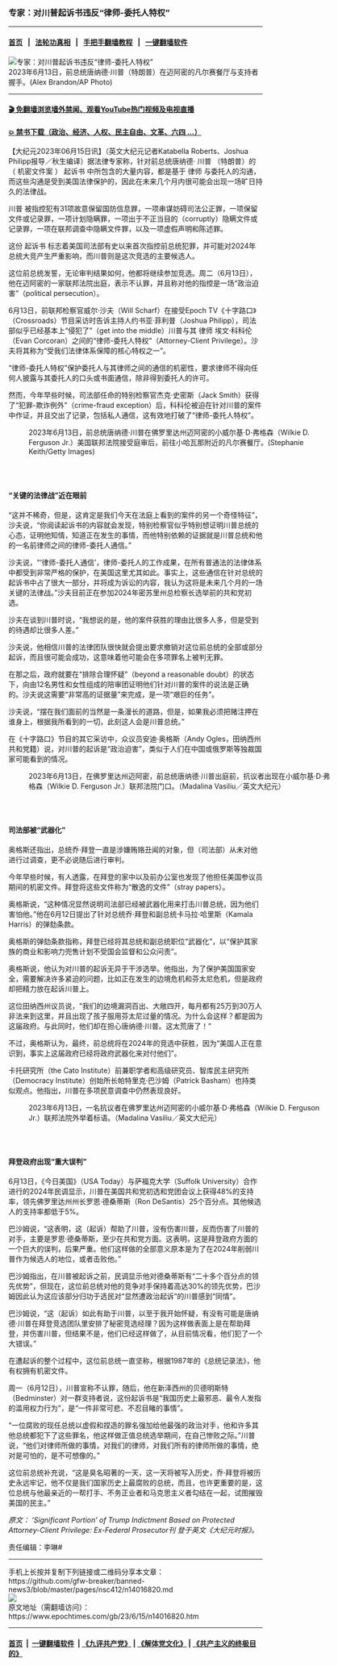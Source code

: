 ### 专家：对川普起诉书违反“律师-委托人特权”
------------------------

#### [首页](https://github.com/gfw-breaker/banned-news3/blob/master/README.md) &nbsp;&nbsp;|&nbsp;&nbsp; [法轮功真相](https://github.com/begood0513/basic/blob/master/README.md)  &nbsp;&nbsp;|&nbsp;&nbsp; [手把手翻墙教程](https://github.com/gfw-breaker/guides/wiki)  &nbsp;&nbsp;|&nbsp;&nbsp; [一键翻墙软件](https://github.com/gfw-breaker/nogfw/blob/master/README.md)  



<div><img alt="专家：对川普起诉书违反“律师-委托人特权”" class="attachment-djy_600_400 size-djy_600_400 wp-post-image" src="https://i.epochtimes.com/assets/uploads/2023/06/id14016822-APTOPIX_Trump_Classified_Documents_23164737627780-1200x800-600x400.jpeg"/>
<div class="caption">
 2023年6月13日，前总统唐纳德‧川普（特朗普）在迈阿密的凡尔赛餐厅与支持者握手。(Alex Brandon/AP Photo)
</div></div><hr/>

#### [ 🎬  免翻墙浏览墙外禁闻、观看YouTube热门视频及电视直播](https://github.com/gfw-breaker/HelloWorld)

#### [ 💥  禁书下载（政治、经济、人权、民主自由、文革、六四 ...）](https://github.com/gfw-breaker/books/blob/master/README.md)

<div><p>
 【大纪元2023年06月15日讯】（英文大纪元记者Katabella Roberts、Joshua Philipp报导／秋生编译）据法律专家称，针对前总统唐纳德‧
 <ok href="https://www.epochtimes.com/gb/tag/%E5%B7%9D%E6%99%AE.html">
  川普
 </ok>
 （特朗普）的（
 <ok href="https://www.epochtimes.com/gb/tag/%E6%9C%BA%E5%AF%86%E6%96%87%E4%BB%B6%E6%A1%88.html">
  机密文件案
 </ok>
 ）
 <ok href="https://www.epochtimes.com/gb/tag/%E8%B5%B7%E8%AF%89%E4%B9%A6.html">
  起诉书
 </ok>
 中所包含的大量内容，都是基于
 <ok href="https://www.epochtimes.com/gb/tag/%E5%BE%8B%E5%B8%88.html">
  律师
 </ok>
 与委托人的沟通，而这些沟通是受到美国法律保护的，因此在未来几个月内很可能会出现一场旷日持久的法律战。
</p>
<p>
 <ok href="https://www.epochtimes.com/gb/tag/%E5%B7%9D%E6%99%AE.html">
  川普
 </ok>
 被指控犯有31项故意保留国防信息罪，一项串谋妨碍司法公正罪，一项保留文件或记录罪，一项计划隐瞒罪，一项出于不正当目的（corruptly）隐瞒文件或记录罪，一项在联邦调查中隐瞒文件罪，以及一项虚假声明和陈述罪。
</p>
<p>
 这份
 <ok href="https://www.epochtimes.com/gb/tag/%E8%B5%B7%E8%AF%89%E4%B9%A6.html">
  起诉书
 </ok>
 标志着美国司法部有史以来首次指控前总统犯罪，并可能对2024年总统大竞产生严重影响，而川普则是这次竞选的主要候选人。
</p>
<p>
 这位前总统发誓，无论审判结果如何，他都将继续参加竞选。周二（6月13日），他在迈阿密的一家联邦法院出庭，表示不认罪，并且称对他的指控是一场“政治迫害”（political persecution）。
</p>
<p>
 6月13日，前联邦检察官威尔‧沙夫（Will Scharf）在接受Epoch TV《十字路口》（Crossroads）节目采访时告诉主持人约书亚‧菲利普（Joshua Philipp），司法部似乎已经基本上“侵犯了”（get into the middle）川普与其
 <ok href="https://www.epochtimes.com/gb/tag/%E5%BE%8B%E5%B8%88.html">
  律师
 </ok>
 埃文‧科科伦（Evan Corcoran）之间的“律师-委托人特权”（Attorney-Client Privilege）。沙夫将其称为“受我们法律体系保障的核心特权之一”。
</p>
<p>
 “律师-委托人特权”保护委托人与其律师之间的通信的机密性，要求律师不得向任何人披露与其委托人的口头或书面通信，除非得到委托人的许可。
</p>
<p>
 然而，今年早些时候，司法部任命的特别检察官杰克‧史密斯（Jack Smith）获得了“犯罪-欺诈例外”（crime-fraud exception）后，科科伦被迫在针对川普的案件中作证，并且交出了记录，包括私人通信，这有效地打破了“律师-委托人特权”。
</p>
<figure aria-describedby="caption-attachment-14016823" class="wp-caption aligncenter" id="attachment_14016823" style="width: 600px">
 <ok href="https://i.epochtimes.com/assets/uploads/2023/06/id14016823-Trump.jpeg" target="_blank">
  <img alt="" class="size-large wp-image-14016823" src="https://i.epochtimes.com/assets/uploads/2023/06/id14016823-Trump-600x401.jpeg"/>
 </ok>
 <br/><figcaption class="wp-caption-text" id="caption-attachment-14016823">
  2023年6月13日，前总统唐纳德‧川普在佛罗里达州迈阿密的小威尔基‧D‧弗格森（Wilkie D. Ferguson Jr.）美国联邦法院接受庭审后，前往小哈瓦那附近的凡尔赛餐厅。(Stephanie Keith/Getty Images)
 </figcaption><br/>
</figure><br/>
<h4>
 “关键的法律战”近在眼前
</h4>
<p>
 “这并不稀奇，但是，这肯定是我们今天在法庭上看到的案件的另一个奇怪特征”，沙夫说，“你阅读起诉书的内容就会发现，特别检察官似乎特别想证明川普总统的心态，证明他知情，知道正在发生的事情，而他特别依赖的证据就是川普总统和他的一名前律师之间的律师-委托人通信。”
</p>
<p>
 沙夫说，“‘律师-委托人通信’，律师-委托人的工作成果，在所有普通法的法律体系中都受到非常严格的保护，在美国这里尤其如此。事实上，这些通信在针对总统的起诉书中占了很大一部分，并将成为诉讼的内容，我认为这将是未来几个月的一场关键的法律战。”沙夫目前正在参加2024年密苏里州总检察长选举前的共和党初选。
</p>
<p>
 沙夫在谈到川普时说，“我想说的是，他的案件获胜的理由比很多人多，但是受到的待遇却比很多人差。”
</p>
<p>
 沙夫说，他相信川普的法律团队很快就会提出要求撤销对这位前总统的全部或部分起诉，而且很可能会成功，这意味着他可能会在多项罪名上被判无罪。
</p>
<p>
 在那之后，政府就要在“排除合理怀疑”（beyond a reasonable doubt）的状态下，向由12名男性和女性组成的陪审团证明他们针对川普的案件的说法是正确的。沙夫说这需要“非常高的证据量”来完成，是一项“艰巨的任务”。
</p>
<p>
 沙夫说，“摆在我们面前的当然是一条漫长的道路，但是，如果我必须把赌注押在谁身上，根据我所看到的一切，此刻这人会是川普总统。”
</p>
<p>
 在《十字路口》节目的其它采访中，众议员安迪‧奥格斯（Andy Ogles，田纳西州共和党籍）说，对川普的起诉是“政治迫害”，类似于人们在中国或俄罗斯等独裁国家可能看到的情况。
</p>
<figure aria-describedby="caption-attachment-14016824" class="wp-caption aligncenter" id="attachment_14016824" style="width: 600px">
 <ok href="https://i.epochtimes.com/assets/uploads/2023/06/id14016824-06132023-DSC08855-trump.jpeg" target="_blank">
  <img alt="" class="size-large wp-image-14016824" src="https://i.epochtimes.com/assets/uploads/2023/06/id14016824-06132023-DSC08855-trump-600x400.jpeg"/>
 </ok>
 <br/><figcaption class="wp-caption-text" id="caption-attachment-14016824">
  2023年6月13日，在佛罗里达州迈阿密，前总统唐纳德‧川普出庭前，抗议者出现在小威尔基‧D‧弗格森（Wilkie D. Ferguson Jr.）联邦法院门口。（Madalina Vasiliu／英文大纪元）
 </figcaption><br/>
</figure><br/>
<h4>
 司法部被“武器化”
</h4>
<p>
 奥格斯还指出，总统乔‧拜登一直是涉嫌贿赂丑闻的对象，但（司法部）从未对他进行过调查，更不必说随后进行审判。
</p>
<p>
 今年早些时候，有人透露，在拜登的家中以及前办公室也发现了他担任美国参议员期间的机密文件。拜登将这些文件称为“散逸的文件”（stray papers）。
</p>
<p>
 奥格斯说，“这种情况显然说明司法部已经被武器化用来打击川普总统，因为他们害怕他。”他在6月12日提出了针对总统乔‧拜登和副总统卡马拉‧哈里斯（Kamala Harris）的弹劾条款。
</p>
<p>
 奥格斯的弹劾条款指称，拜登已经将其总统和副总统职位“武器化”，以“保护其家族的商业和影响力兜售计划不受国会监督和公众问责”。
</p>
<p>
 奥格斯说，他认为对川普的起诉无异于干涉选举。他指出，为了保护美国国家安全，需要解决许多紧迫的问题，比如正在发生的边境危机和芬太尼危机，但是政府却把精力放在起诉川普上。
</p>
<p>
 这位田纳西州议员说，“我们的边境漏洞百出、大敞四开，每月都有25万到30万人非法来到这里，并且出现了孩子服用芬太尼过量的情况。为什么会这样？都是因为这届政府。与此同时，他们却在担心唐纳德‧川普。这太荒唐了！”
</p>
<p>
 不过，奥格斯认为，最终，前总统将在2024年的竞选中获胜，因为“美国人正在意识到，事实上这届政府已经将政府武器化来对付他们”。
</p>
<p>
 卡托研究所（the Cato Institute）前兼职学者和高级研究员、智库民主研究所（Democracy Institute）创始所长帕特里克‧巴沙姆（Patrick Basham）也持类似观点。他指出，川普在多项民意调查中仍然表现良好。
</p>
<figure aria-describedby="caption-attachment-14016825" class="wp-caption aligncenter" id="attachment_14016825" style="width: 600px">
 <ok href="https://i.epochtimes.com/assets/uploads/2023/06/id14016825-06132023-DSC00281-pro-trump.jpeg" target="_blank">
  <img alt="" class="size-large wp-image-14016825" src="https://i.epochtimes.com/assets/uploads/2023/06/id14016825-06132023-DSC00281-pro-trump-600x400.jpeg"/>
 </ok>
 <br/><figcaption class="wp-caption-text" id="caption-attachment-14016825">
  2023年6月13日，一名抗议者在佛罗里达州迈阿密的小威尔基‧D‧弗格森（Wilkie D. Ferguson Jr.）联邦法院外举着标语。（Madalina Vasiliu／英文大纪元）
 </figcaption><br/>
</figure><br/>
<h4>
 拜登政府出现“重大误判”
</h4>
<p>
 6月13日，《今日美国》（USA Today）与萨福克大学（Suffolk University）合作进行的2024年民调显示，川普在美国共和党初选和党团会议上获得48%的支持率，领先佛罗里达州州长罗恩‧德桑蒂斯（Ron DeSantis）25个百分点。其他候选人的支持率都低于5%。
</p>
<p>
 巴沙姆说，“这表明，这（起诉）帮助了川普，没有伤害川普，反而伤害了川普的对手，主要是罗恩‧德桑蒂斯，至少在共和党方面。这表明，这是拜登政府方面的一个巨大的误判，后果严重。他们这样做的全部意义原本是为了在2024年削弱川普作为候选人的地位，或者击败他。”
</p>
<p>
 巴沙姆指出，在川普被起诉之前，民调显示他对德桑蒂斯有“二十多个百分点的领先优势”，但现在，这位前总统对他的竞争对手保持着高达30%的领先优势，巴沙姆因此认为这应该部分归功于选民对“显然遭政治起诉”的川普感到“同情”。
</p>
<p>
 巴沙姆说，“这（起诉）如此有助于川普，以至于我开始怀疑，有没有可能是唐纳德‧川普在拜登竞选团队里安排了秘密竞选经理？因为这样做表面上是在帮助拜登，并伤害川普，但结果不是，他们已经这样做了，从目前情况看，他们犯了一个大错误。”
</p>
<p>
 在遭起诉的整个过程中，这位前总统一直坚称，根据1987年的《总统记录法》，他有权拥有机密文件。
</p>
<p>
 周一（6月12日），川普宣称不认罪，随后，他在新泽西州的贝德明斯特（Bedminster）对一群支持者说，这份起诉书是“我国历史上最邪恶、最令人发指的滥用权力行为”，是“一件非常可悲、不忍目睹的事情”。
</p>
<p>
 “一位腐败的现任总统以虚假和捏造的罪名强加给他最强的政治对手，他和许多其他总统都犯下了这些罪名，他这样做正值总统选举期间，在自己惨败之际。”川普说，“他们对律师所做的事情，对我们的律师，对我们所有的律师所做的事情，绝对是可怕的，是不可想像的。”
</p>
<p>
 这位前总统补充说，“这是臭名昭著的一天，这一天将被写入历史，乔‧拜登将被历史永远牢记，他不仅是我们国家历史上最腐败的总统，而且，也许更重要的是，这位总统与他最亲近的一帮打手、不务正业者和马克思主义者勾结在一起，试图摧毁美国的民主。”
</p>
<p>
 <em>
  原文：
  <ok href="https://www.theepochtimes.com/significant-portion-of-trump-indictment-based-on-protected-attorney-client-privilege-ex-federal-prosecutor_5332016.html">
   ‘Significant Portion’ of Trump Indictment Based on Protected Attorney-Client Privilege: Ex-Federal Prosecutor刊
  </ok>
  登于英文《大纪元时报》。
 </em>
</p>
<p>
 责任编辑：李琳#
</p>
</div>
<hr/>
手机上长按并复制下列链接或二维码分享本文章：<br/>
https://github.com/gfw-breaker/banned-news3/blob/master/pages/nsc412/n14016820.md <br/>
<a href='https://github.com/gfw-breaker/banned-news3/blob/master/pages/nsc412/n14016820.md'><img src='https://github.com/gfw-breaker/banned-news3/blob/master/pages/nsc412/n14016820.md.png'/></a> <br/>
原文地址（需翻墙访问）：https://www.epochtimes.com/gb/23/6/15/n14016820.htm


------------------------
#### [首页](https://github.com/gfw-breaker/banned-news3/blob/master/README.md) &nbsp;|&nbsp; [一键翻墙软件](https://github.com/gfw-breaker/nogfw/blob/master/README.md) &nbsp;| [《九评共产党》](https://github.com/gfw-breaker/9ping.md/blob/master/README.md#九评之一评共产党是什么) | [《解体党文化》](https://github.com/gfw-breaker/jtdwh.md/blob/master/README.md) | [《共产主义的终极目的》](https://github.com/gfw-breaker/gczydzjmd.md/blob/master/README.md)


<img src='http://gfw-breaker.win/banned-news3/pages/nsc412/n14016820.md' width='0px' height='0px'/>